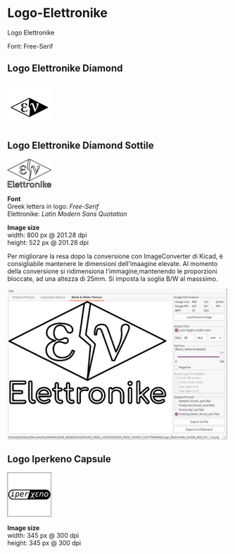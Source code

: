 # Logo-Elettronike

Logo Elettronike

Font: Free-Serif

## Logo Elettronike Diamond

<img src="./ev-diamond/logo_elettronike_rombo_square.png" title="" alt="Logo Elettronike Diamond" width="100">

## Logo Elettronike Diamond Sottile

<img src="./ev-diamond-sottile/Logo_Elettronike_Sottile_400x261.png" title="" alt="Logo Elettronike Diamond Sottile" width="100">

**Font**   
Greek letters in logo: *Free-Serif*    
Elettronike: *Latin Modern Sans Quotation*    

**Image size**   
width:  800 px @ 201.28 dpi   
height: 522 px @ 201.28 dpi   

Per migliorare la resa dopo la conversione con ImageConverter di Kicad, è consigliabile mantenere le dimensioni dell'imaagine elevate.
Al momento della conversione si ridimensiona l'immagine,mantenendo le proporzioni bloccate, ad una altezza di 25mm.
Si imposta la soglia B/W al masssimo.

<img src="./ev-diamond-sottile/Logo_ev_sottile_kicad.png" alt="Logo Elettronike Diamond Sottile export to Kicad" style="width:500px;"/>

## Logo Iperkeno Capsule

<img src="./ix-capsule/logo-iperkeno-capsule.png" title="" alt="Logo Iperkeno Capsule" width="100">

**Image size**   
width:  345 px @ 300 dpi   
height: 345 px @ 300 dpi   
